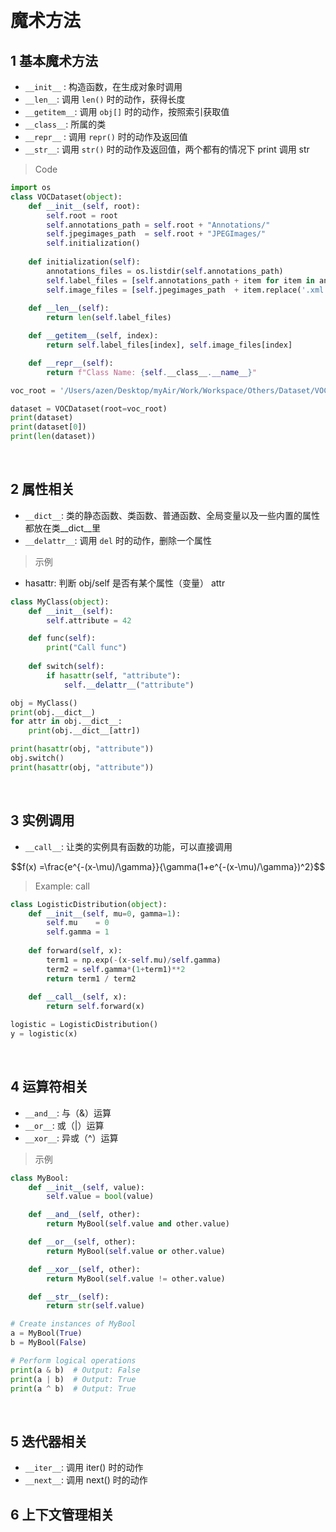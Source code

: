 &emsp;
# 魔术方法
## 1 基本魔术方法
- `__init__` : 构造函数，在生成对象时调用
- `__len__`: 调用 `len()` 时的动作，获得长度
- `__getitem__`: 调用 `obj[]` 时的动作，按照索引获取值
- `__class__`: 所属的类
- `__repr__` : 调用 `repr()` 时的动作及返回值
- `__str__`: 调用 `str()` 时的动作及返回值，两个都有的情况下 print 调用 str

>Code
```python
import os
class VOCDataset(object):
    def __init__(self, root):
        self.root = root
        self.annotations_path = self.root + "Annotations/"
        self.jpegimages_path  = self.root + "JPEGImages/"
        self.initialization()
    
    def initialization(self):
        annotations_files = os.listdir(self.annotations_path)
        self.label_files = [self.annotations_path + item for item in annotations_files]
        self.image_files = [self.jpegimages_path  + item.replace('.xml', '.jpg') for item in annotations_files]
        
    def __len__(self):
        return len(self.label_files)

    def __getitem__(self, index):
        return self.label_files[index], self.image_files[index]

    def __repr__(self):
        return f"Class Name: {self.__class__.__name__}"

voc_root = '/Users/azen/Desktop/myAir/Work/Workspace/Others/Dataset/VOC2007/VOCdevkit/VOC2007/'

dataset = VOCDataset(root=voc_root)
print(dataset)
print(dataset[0])
print(len(dataset))
```

&emsp;
## 2 属性相关
- `__dict__`: 类的静态函数、类函数、普通函数、全局变量以及一些内置的属性都放在类__dict__里
- `__delattr__`: 调用 `del` 时的动作，删除一个属性

>示例
- hasattr: 判断 obj/self 是否有某个属性（变量） attr
```py
class MyClass(object):
    def __init__(self):
        self.attribute = 42

    def func(self):
        print("Call func")
        
    def switch(self):
        if hasattr(self, "attribute"):
            self.__delattr__("attribute")

obj = MyClass()
print(obj.__dict__)
for attr in obj.__dict__:
    print(obj.__dict__[attr])

print(hasattr(obj, "attribute"))
obj.switch()
print(hasattr(obj, "attribute"))
```


&emsp;
## 3 实例调用
- `__call__`: 让类的实例具有函数的功能，可以直接调用

$$f(x) =\frac{e^{-(x-\mu)/\gamma}}{\gamma(1+e^{-(x-\mu)/\gamma})^2}$$

>Example: call

```python
class LogisticDistribution(object):
    def __init__(self, mu=0, gamma=1):
        self.mu    = 0
        self.gamma = 1
        
    def forward(self, x):
        term1 = np.exp(-(x-self.mu)/self.gamma)
        term2 = self.gamma*(1+term1)**2
        return term1 / term2
    
    def __call__(self, x):
        return self.forward(x)

logistic = LogisticDistribution()
y = logistic(x)
```

&emsp;
## 4 运算符相关
- `__and__`: 与（&）运算
- `__or__`: 或（|）运算
- `__xor__`: 异或（^）运算


>示例
```python
class MyBool:
    def __init__(self, value):
        self.value = bool(value)

    def __and__(self, other):
        return MyBool(self.value and other.value)

    def __or__(self, other):
        return MyBool(self.value or other.value)

    def __xor__(self, other):
        return MyBool(self.value != other.value)

    def __str__(self):
        return str(self.value)

# Create instances of MyBool
a = MyBool(True)
b = MyBool(False)

# Perform logical operations
print(a & b)  # Output: False
print(a | b)  # Output: True
print(a ^ b)  # Output: True
```

&emsp;
## 5 迭代器相关
- `__iter__`: 调用 iter() 时的动作
- `__next__`: 调用 next() 时的动作
&emsp;
## 6 上下文管理相关